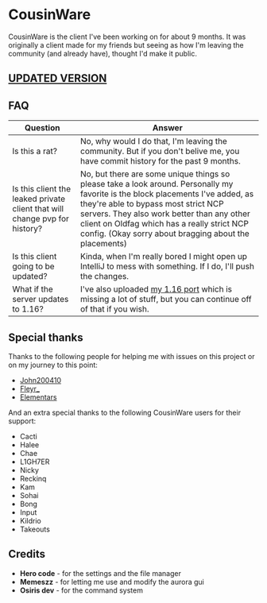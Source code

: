 # CousinWare

CousinWare is the client I've been working on for about 9 months. It was originally a client made for my friends but seeing as how I'm leaving the community (and already have), thought I'd make it public.

## [UPDATED VERSION ](https://github.com/Ace8Underscore/CousinWarePriv)

## FAQ

| Question | Answer |
| -------- | ------ |
| Is this a rat? | No, why would I do that, I'm leaving the community. But if you don't belive me, you have commit history for the past 9 months. |
| Is this client the leaked private client that will change pvp for history? | No, but there are some unique things so please take a look around. Personally my favorite is the block placements I've added, as they're able to bypass most strict NCP servers. They also work better than any other client on Oldfag which has a really strict NCP config. (Okay sorry about bragging about the placements) |
| Is this client going to be updated? | Kinda, when I'm really bored I might open up IntelliJ to mess with something. If I do, I'll push the changes. |
| What if the server updates to 1.16? | I've also uploaded [my 1.16 port](https://github.com/Ace8Underscore/CousinWare1.16.4) which is missing a lot of stuff, but you can continue off of that if you wish. |

## Special thanks

Thanks to the following people for helping me with issues on this project or on my journey to this point:

- [John200410](https://github.com/John200410)
- [Fleyr_](https://github.com/xFleyr)
- [Elementars](https://github.com/Elementars)

And an extra special thanks to the following CousinWare users for their support:

- Cacti
- Halee
- Chae
- L1GH7ER 
- Nicky
- Reckinq
- Kam
- Sohai
- Bong
- Input
- Kildrio
- Takeouts

## Credits

- **Hero code** - for the settings and the file manager
- **Memeszz** - for letting me use and modify the aurora gui
- **Osiris dev** - for the command system
